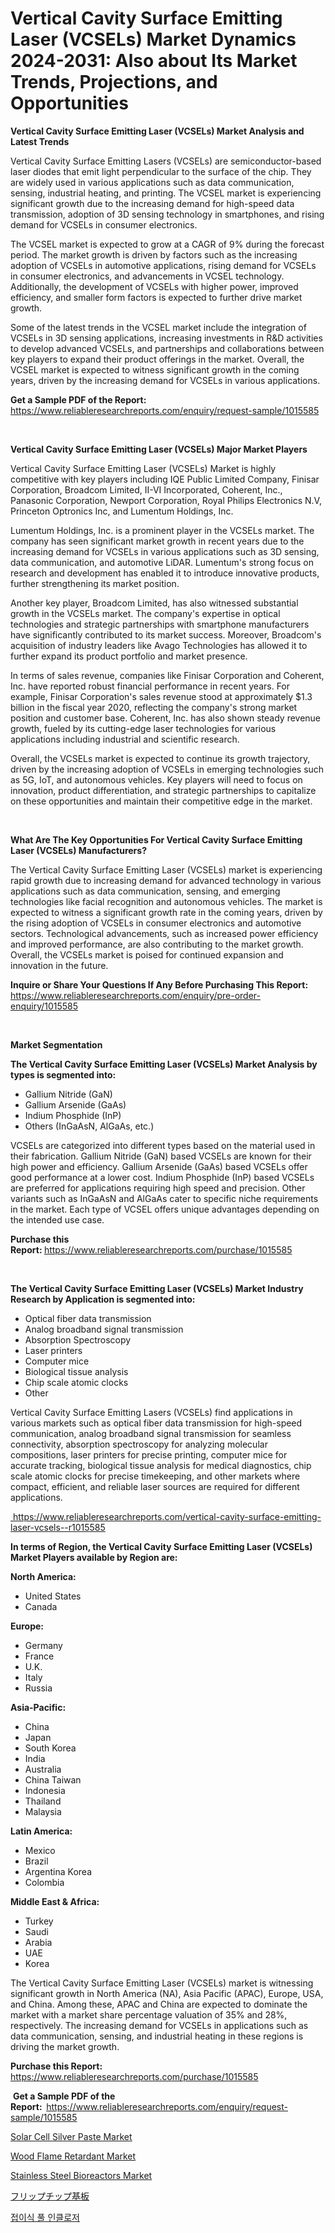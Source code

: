 <p><h1>Vertical Cavity Surface Emitting Laser (VCSELs) Market Dynamics 2024-2031: Also about Its Market Trends, Projections, and Opportunities</h1></p><p><strong>Vertical Cavity Surface Emitting Laser (VCSELs) Market Analysis and Latest Trends</strong></p>
<p><p>Vertical Cavity Surface Emitting Lasers (VCSELs) are semiconductor-based laser diodes that emit light perpendicular to the surface of the chip. They are widely used in various applications such as data communication, sensing, industrial heating, and printing. The VCSEL market is experiencing significant growth due to the increasing demand for high-speed data transmission, adoption of 3D sensing technology in smartphones, and rising demand for VCSELs in consumer electronics.</p><p>The VCSEL market is expected to grow at a CAGR of 9% during the forecast period. The market growth is driven by factors such as the increasing adoption of VCSELs in automotive applications, rising demand for VCSELs in consumer electronics, and advancements in VCSEL technology. Additionally, the development of VCSELs with higher power, improved efficiency, and smaller form factors is expected to further drive market growth.</p><p>Some of the latest trends in the VCSEL market include the integration of VCSELs in 3D sensing applications, increasing investments in R&D activities to develop advanced VCSELs, and partnerships and collaborations between key players to expand their product offerings in the market. Overall, the VCSEL market is expected to witness significant growth in the coming years, driven by the increasing demand for VCSELs in various applications.</p></p>
<p><strong>Get a Sample PDF of the Report:&nbsp;</strong> <a href="https://www.reliableresearchreports.com/enquiry/request-sample/1015585">https://www.reliableresearchreports.com/enquiry/request-sample/1015585</a></p>
<p>&nbsp;</p>
<p><strong>Vertical Cavity Surface Emitting Laser (VCSELs) Major Market Players</strong></p>
<p><p>Vertical Cavity Surface Emitting Laser (VCSELs) Market is highly competitive with key players including IQE Public Limited Company, Finisar Corporation, Broadcom Limited, II-VI Incorporated, Coherent, Inc., Panasonic Corporation, Newport Corporation, Royal Philips Electronics N.V, Princeton Optronics Inc, and Lumentum Holdings, Inc.</p><p>Lumentum Holdings, Inc. is a prominent player in the VCSELs market. The company has seen significant market growth in recent years due to the increasing demand for VCSELs in various applications such as 3D sensing, data communication, and automotive LiDAR. Lumentum's strong focus on research and development has enabled it to introduce innovative products, further strengthening its market position.</p><p>Another key player, Broadcom Limited, has also witnessed substantial growth in the VCSELs market. The company's expertise in optical technologies and strategic partnerships with smartphone manufacturers have significantly contributed to its market success. Moreover, Broadcom's acquisition of industry leaders like Avago Technologies has allowed it to further expand its product portfolio and market presence.</p><p>In terms of sales revenue, companies like Finisar Corporation and Coherent, Inc. have reported robust financial performance in recent years. For example, Finisar Corporation's sales revenue stood at approximately $1.3 billion in the fiscal year 2020, reflecting the company's strong market position and customer base. Coherent, Inc. has also shown steady revenue growth, fueled by its cutting-edge laser technologies for various applications including industrial and scientific research.</p><p>Overall, the VCSELs market is expected to continue its growth trajectory, driven by the increasing adoption of VCSELs in emerging technologies such as 5G, IoT, and autonomous vehicles. Key players will need to focus on innovation, product differentiation, and strategic partnerships to capitalize on these opportunities and maintain their competitive edge in the market.</p></p>
<p>&nbsp;</p>
<p><strong>What Are The Key Opportunities For Vertical Cavity Surface Emitting Laser (VCSELs) Manufacturers?</strong></p>
<p><p>The Vertical Cavity Surface Emitting Laser (VCSELs) market is experiencing rapid growth due to increasing demand for advanced technology in various applications such as data communication, sensing, and emerging technologies like facial recognition and autonomous vehicles. The market is expected to witness a significant growth rate in the coming years, driven by the rising adoption of VCSELs in consumer electronics and automotive sectors. Technological advancements, such as increased power efficiency and improved performance, are also contributing to the market growth. Overall, the VCSELs market is poised for continued expansion and innovation in the future.</p></p>
<p><strong>Inquire or Share Your Questions If Any Before Purchasing This Report:</strong> <a href="https://www.reliableresearchreports.com/enquiry/pre-order-enquiry/1015585">https://www.reliableresearchreports.com/enquiry/pre-order-enquiry/1015585</a></p>
<p>&nbsp;</p>
<p><strong>Market Segmentation</strong></p>
<p><strong>The Vertical Cavity Surface Emitting Laser (VCSELs) Market Analysis by types is segmented into:</strong></p>
<p><ul><li>Gallium Nitride (GaN)</li><li>Gallium Arsenide (GaAs)</li><li>Indium Phosphide (InP)</li><li>Others (InGaAsN, AlGaAs, etc.)</li></ul></p>
<p><p>VCSELs are categorized into different types based on the material used in their fabrication. Gallium Nitride (GaN) based VCSELs are known for their high power and efficiency. Gallium Arsenide (GaAs) based VCSELs offer good performance at a lower cost. Indium Phosphide (InP) based VCSELs are preferred for applications requiring high speed and precision. Other variants such as InGaAsN and AlGaAs cater to specific niche requirements in the market. Each type of VCSEL offers unique advantages depending on the intended use case.</p></p>
<p><strong>Purchase this Report:&nbsp;</strong><a href="https://www.reliableresearchreports.com/purchase/1015585">https://www.reliableresearchreports.com/purchase/1015585</a></p>
<p>&nbsp;</p>
<p><strong>The Vertical Cavity Surface Emitting Laser (VCSELs) Market Industry Research by Application is segmented into:</strong></p>
<p><ul><li>Optical fiber data transmission</li><li>Analog broadband signal transmission</li><li>Absorption Spectroscopy</li><li>Laser printers</li><li>Computer mice</li><li>Biological tissue analysis</li><li>Chip scale atomic clocks</li><li>Other</li></ul></p>
<p><p>Vertical Cavity Surface Emitting Lasers (VCSELs) find applications in various markets such as optical fiber data transmission for high-speed communication, analog broadband signal transmission for seamless connectivity, absorption spectroscopy for analyzing molecular compositions, laser printers for precise printing, computer mice for accurate tracking, biological tissue analysis for medical diagnostics, chip scale atomic clocks for precise timekeeping, and other markets where compact, efficient, and reliable laser sources are required for different applications.</p></p>
<p><a href="https://www.reliableresearchreports.com/vertical-cavity-surface-emitting-laser-vcsels--r1015585">&nbsp;https://www.reliableresearchreports.com/vertical-cavity-surface-emitting-laser-vcsels--r1015585</a></p>
<p><strong>In terms of Region, the Vertical Cavity Surface Emitting Laser (VCSELs) Market Players available by Region are:</strong></p>
<p>
    <p> <strong> North America: </strong>
        <ul>
            <li>United States</li>
            <li>Canada</li>
        </ul>
        </p> 
    <p> <strong> Europe: </strong>
        <ul>
            <li>Germany</li>
            <li>France</li>
            <li>U.K.</li>
            <li>Italy</li>
            <li>Russia</li>
        </ul>
        </p> 
    <p> <strong> Asia-Pacific: </strong>
        <ul>
            <li>China</li>
            <li>Japan</li>
            <li>South Korea</li>
            <li>India</li>
            <li>Australia</li>
            <li>China Taiwan</li>
            <li>Indonesia</li>
            <li>Thailand</li>
            <li>Malaysia</li>
        </ul>
        </p> 
    <p> <strong> Latin America: </strong>
        <ul>
            <li>Mexico</li>
            <li>Brazil</li>
            <li>Argentina Korea</li>
            <li>Colombia</li>
        </ul>
        </p> 
    <p> <strong> Middle East & Africa: </strong>
        <ul>
            <li>Turkey</li>
            <li>Saudi</li>
            <li>Arabia</li>
            <li>UAE</li>
            <li>Korea</li>
        </ul>
    </p>
    </p>
<p><p>The Vertical Cavity Surface Emitting Laser (VCSELs) market is witnessing significant growth in North America (NA), Asia Pacific (APAC), Europe, USA, and China. Among these, APAC and China are expected to dominate the market with a market share percentage valuation of 35% and 28%, respectively. The increasing demand for VCSELs in applications such as data communication, sensing, and industrial heating in these regions is driving the market growth.</p></p>
<p><strong>Purchase this Report: </strong><a href="https://www.reliableresearchreports.com/purchase/1015585">https://www.reliableresearchreports.com/purchase/1015585</a></p>
<p>&nbsp;<strong>Get a Sample PDF of the Report:&nbsp;&nbsp;</strong><a href="https://www.reliableresearchreports.com/enquiry/request-sample/1015585">https://www.reliableresearchreports.com/enquiry/request-sample/1015585</a></p>
<p><strong></strong></p>
<p><p><a href="https://issuu.com/reportprime-2/docs/solar-cell-silver-paste-market-size-2030.pptx">Solar Cell Silver Paste Market</a></p><p><a href="https://issuu.com/reportprime-2/docs/wood-flame-retardant-market-size-2030.pptx">Wood Flame Retardant Market</a></p><p><a href="https://github.com/derrinmiltonellis35gcl/Market-Research-Report-List-2/blob/main/stainless-steel-bioreactors-market.md">Stainless Steel Bioreactors Market</a></p><p><a href="https://github.com/hwbcz413288296/Market-Research-Report-List-1/blob/main/285700931438.md">フリップチップ基板</a></p><p><a href="https://medium.com/@twix678568/2024-2031-%EC%97%B0%EB%8F%84%EB%A5%BC-%EC%9C%84%ED%95%9C-%EC%A0%91%EC%9D%B4%EC%8B%9D-%EC%88%98%EC%98%81%EC%9E%A5-%EC%97%94%ED%81%B4%EB%A1%9C%EC%A0%80-%EC%8B%9C%EC%9E%A5-%EB%8F%99%ED%96%A5-%EB%B0%8F-%EC%8B%9C%EC%9E%A5-%EB%B6%84%EC%84%9D%EC%9D%84-%EC%98%88%EC%B8%A1%ED%95%A9%EB%8B%88%EB%8B%A4-c2e776bf663b">접이식 풀 인클로저</a></p></p>